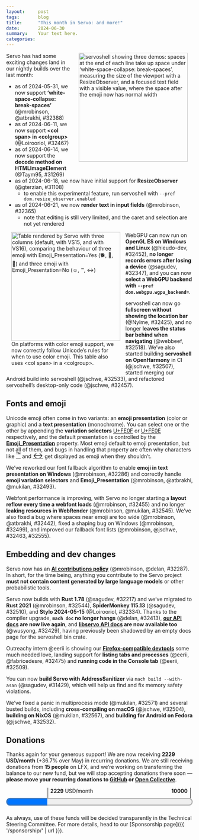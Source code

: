 ```yaml
---
layout:     post
tags:       blog
title:      "This month in Servo: and more!"
date:       2024-06-30
summary:    Your text here.
categories:
---
```


<figure class="_figr"><a href="{{ '/img/blog/june-2024.png' | url }}"><img src="{{ '/img/blog/june-2024.png' | url }}"
    alt="servoshell showing three demos: spaces at the end of each line take up space under ‘white-space-collapse: break-spaces’, measuring the size of the viewport with a ResizeObserver, and a focused text field with a visible value, where the space after the emoji now has normal width"></a></figure>

<span class=_floatmin></span>Servo has had some exciting changes land in our nightly builds over the last month:

- as of 2024-05-31, we now support **‘white-space-collapse: break-spaces’** (@mrobinson, @atbrakhi, #32388)
- as of 2024-06-11, we now support **&lt;col span> in &lt;colgroup>** (@Loirooriol, #32467)
- as of 2024-06-14, we now support the **decode method on HTMLImageElement** (@Taym95, #31269)
- as of 2024-06-18, we now have initial support for **ResizeObserver** (@gterzian, #31108)
    - to enable this experimental feature, run servoshell with `--pref dom.resize_observer.enabled`
- as of 2024-06-21, we now **render text in input fields** (@mrobinson, #32365)
    - note that editing is still very limited, and the caret and selection are not yet rendered

<figure class="_figl"><a href="{{ '/img/blog/emoji-presentation.png' | url }}"><img src="{{ '/img/blog/emoji-presentation.png' | url }}"
    alt="Table rendered by Servo with three columns (default, with VS15, and with VS16), comparing the behaviour of three emoji with Emoji_Presentation=Yes (🐕, 🐶, 🐾) and three emoji with Emoji_Presentation=No (☺, ™, ↔)"></a>
<figcaption>On platforms with color emoji support, we now correctly follow Unicode’s rules for when to use color emoji. This table also uses &lt;col&#xA0;span> in a &lt;colgroup>.</figcaption></figure>

<span class=_floatmin></span>WebGPU can now run on **OpenGL ES on Windows and Linux** (@hieudo-dev, #32452), **no longer records errors after losing a device** (@sagudev, #32347), and you can now **select a WebGPU backend with `--pref dom.webgpu.wgpu_backend=`**.

servoshell can now go **fullscreen without showing the location bar** (@Nylme, #32425), and no longer **leaves the status bar behind when navigating** (@webbeef, #32518).
We’ve also started building **servoshell on OpenHarmony** in CI (@jschwe, #32507), started merging our Android build into servoshell (@jschwe, #32533), and refactored servoshell’s desktop-only code (@jschwe, #32457).

## Fonts and emoji

Unicode emoji often come in two variants: an **emoji presentation** (color or graphic) and a **text presentation** (monochrome).
You can select one or the other by appending the **variation selectors** [U+FE0F](https://charming.daz.cat/#FE0F) or [U+FE0E](https://charming.daz.cat/#FE0E) respectively, and the default presentation is controlled by the [**Emoji_Presentation**](https://www.unicode.org/reports/tr51/tr51-25.html#Emoji_Properties_and_Data_Files) property.
Most emoji default to emoji presentation, but not all of them, and bugs in handling that property are often why characters like [<span style=font-size:150%;line-height:1rem>™</span>](https://charming.daz.cat/#2122) and [<span style=font-size:150%;line-height:1rem>↔</span>](https://charming.daz.cat/#2194) get displayed as emoji when they shouldn’t.

We’ve reworked our font fallback algorithm to enable **emoji in text presentation on Windows** (@mrobinson, #32286) and correctly handle **emoji variation selectors** and **Emoji_Presentation** (@mrobinson, @atbrakhi, @mukilan, #32493).

Webfont performance is improving, with Servo no longer starting a **layout reflow every time a webfont loads** (@mrobinson, #32455) and no longer **leaking resources in WebRender** (@mrobinson, @mukilan, #32545).
We’ve also fixed a bug where spaces near emoji are too wide (@mrobinson, @atbrakhi, #32442), fixed a shaping bug on Windows (@mrobinson, #32499), and improved our fallback font lists (@mrobinson, @jschwe, #32463, #32555).

## Embedding and dev changes

Servo now has an [**AI contributions policy**](https://github.com/servo/servo/blob/FIXME/CONTRIBUTING.md) (@mrobinson, @delan, #32287).
In short, for the time being, anything you contribute to the Servo project **must not contain content generated by large language models** or other probabilistic tools.

Servo now builds with **Rust 1.78** (@sagudev, #32217) and we’ve migrated to **Rust 2021** (@mrobinson, #32544), **SpiderMonkey 115.13** (@sagudev, #32510), and **Stylo 2024-05-15** (@Loirooriol, #32334).
Thanks to the compiler upgrade, **`mach doc` no longer hangs** (@delan, #32413), **[our API docs](https://doc.servo.org) are now live again**, and **[libservo API docs](https://doc.servo.org/servo/) are now available too** (@wusyong, #32429), having previously been shadowed by an empty docs page for the servoshell bin crate.

Outreachy intern @eerii is showing our [**Firefox-compatible devtools**](https://book.servo.org/running-servoshell.html) some much needed love, landing support for **listing tabs and processes** (@eerii, @fabricedesre, #32475) and **running code in the Console tab** (@eerii, #32509).

You can now **build Servo with AddressSanitizer** via `mach build --with-asan` (@sagudev, #31429), which will help us find and fix memory safety violations.

We’ve fixed a panic in multiprocess mode (@mukilan, #32571) and several busted builds, including **cross-compiling on macOS** (@jschwe, #32504), **building on NixOS** (@mukilan, #32567), and **building for Android on Fedora** (@jschwe, #32532).

## Donations

Thanks again for your generous support!
We are now receiving **2229 USD/month** (+36.7% over May) in recurring donations.
We are still receiving donations from **15 people** on LFX, and we’re working on transferring the balance to our new fund, but we will stop accepting donations there soon — **please move your recurring donations to [GitHub](https://github.com/sponsors/servo) or [Open Collective](https://opencollective.com/servo)**.

<figure class="_fig" style="width: 100%; margin: 1em 0;"><div class="_flex" style="height: calc(1lh + 3em); flex-flow: column nowrap; text-align: left;">
    <div style="position: relative; text-align: right;">
        <div style="position: absolute; margin-left: calc(100% * 2229 / 10000); padding-left: 0.5em;"><strong>2229</strong> USD/month</div>
        <div style="position: absolute; margin-left: calc(100% * 2229 / 10000); height: calc(1lh + 1.5em); border-left: 1px solid;"></div>
        <div style="position: absolute; margin-left: calc(100% - 0.5em); height: calc(1lh + 1.5em); border-left: 1px solid;"></div>
        <div style="padding-right: 1em;"><strong>10000</strong><!-- USD/month --></div>
    </div>
    <progress value="2229" max="10000" style="transform: scale(3); transform-origin: top left; width: calc(100% / 3);"></progress>
</div></figure>

As always, use of these funds will be decided transparently in the Technical Steering Committee.
For more details, head to our [Sponsorship page]({{ '/sponsorship/' | url }}).

<!--
fromDate = "2024-05-26"
toDate = "2024-06-26"
>>> top deltas (servo, pp):
csstext (5.3pp to 58.4%)
csstable (2.7pp to 71.2%)
floats-clear (2.4pp to 93.8%)
box-display (2.2pp to 86.6%)
css (1.1pp to 66.4%)
all (0.6pp to 57.6%)
cssom (0.6pp to 65.6%)
css2 (0.5pp to 79.4%)
linebox (0.5pp to 94.3%)
normal-flow (0.4pp to 94.2%)
cssflex (0.3pp to 54.8%)
positioning (0.2pp to 90.3%)
csspos (0.1pp to 48.9%)
abspos (0.0pp to 91.0%)
floats (0.0pp to 90.8%)
margin-padding-clear (0.0pp to 96.7%)

- DONE ai policy
- DONE donations 2229.50/month
    - 1391.50/month opencollective
    - 691.00/month github
    - 147.00/month lfx
- DONE upgrade mozjs 32510 stylo 32334
- DONE ResizeObserver 31108
- DONE HTMLImageElement decode() 31269
- layout
    - DONE input 32365
    - DONE break-spaces 32388
    - inline padding/border 32486
    - abspos tables 32447
    - table column width colspan 32458
    - getComputedStyle width/height 32437
    - offset queries tables/cells 32448
    - DONE <col span> in colgroup 32467
    - collapse with rowspan 32469
    - prepare for shaping across inline boxes 32483
- DONE fonts
    - DONE spaces 32442
    - DONE reflow 32455
    - DONE leak 32545
    - DONE windows 32499
    - DONE ohos 32555
    - DONE fallback 32463 32286 (+ emoji vs, monochrome emoji windows)
    - DONE emoji vs/ep 32493
- meta http-equiv parsing 32508
- DONE devtools 32475 32509
- DONE webgpu
    - DONE gles windows/linux 32452
    - DONE backend pref dom.webgpu.wgpu_backend 32410
    - DONE device lost no errors 32354
- DONE servoshell
    - DONE fullscreen 32425
    - DONE status 32518
    - DONE servoshell split 32457
- DONE rust msrv 32217 edition 32544
- DONE panic multiprocess 32571
- DONE android
    - DONE busted 32532
    - SKIP url bar 32422
    - DONE start of merge into servoshell 32533
- DONE mac busted 32504
- DONE nixos busted 32567
- DONE openharmony 32507
- DONE docs libservo 32429
- compositor transparent 32453 layout direct 32377
- codeowners 32568
- DONE asan build 31429 32511
- ci legacy 32405
-->

<!--
>>> 2024-05-28T06:08:31Z
    93785a8a3a841f272c6f0237f746cf4ee2116915	https://github.com/servo/servo/pull/32385	build(deps): bump proc-macro2 from 1.0.83 to 1.0.84 (#32385)
    e8e8c23a3093ef57e601f7f9168e850fde43663a	https://github.com/servo/servo/pull/32383	build(deps): bump hashbrown from 0.14.3 to 0.14.5 (#32383)
    8322cb9b82766648a7b9077abaa37b1110d69625	https://github.com/servo/servo/pull/32382	build(deps): bump serde from 1.0.202 to 1.0.203 (#32382)
+   453ac11e3d4b91c94599a2afa2c2474e0d064ba2	https://github.com/servo/servo/pull/32334	Upgrade stylo to 2024-05-15 (#32334)
+   43a3c9c319e6406c92254031cd05ca23609102ef	https://github.com/servo/servo/pull/32286	fonts: Improve font fallback (#32286)
+   5f0866379a731628c535593d0022b91cfabfb868	https://github.com/servo/servo/pull/32377	Remove more IPC messages between script and layout (#32377)
>>> 2024-05-29T06:12:54Z
    42061ccafe67ac0440886e48e17a02f8b60525bc	https://github.com/servo/servo/pull/32389	build(deps): bump backtrace from 0.3.71 to 0.3.72 (#32389)
    02893770910bb1db27a5a3df80b0c98eeaa7d215	https://github.com/servo/servo/pull/32386	Move `RenderingContext` to `webrender_traits` (#32386)
    277eb87cc038480d105234aa5f2b70c1c5725178	https://github.com/servo/servo/pull/32384	build(deps): bump clang-sys from 1.7.0 to 1.8.0 (#32384)
>>> 2024-05-30T06:15:06Z
    c0dedf06d68f5fd6fb8c8b4b970fb47ef91d5431	https://github.com/servo/servo/pull/32403	build(deps): bump zerofrom from 0.1.3 to 0.1.4 (#32403)
>>> 2024-05-31T06:10:39Z
+   d92c2915526d8f72cb0b2284c3cb22fc9009406d	https://github.com/servo/servo/pull/32405	ci: Disable legacy layout tests when landing PRs (#32405)
    fb6f6d27888eef9f5d1bdec2dada0a9abea72db4	https://github.com/servo/servo/pull/32391	font_template.rs: apply clippy lints (#32391)
+   60b4b6c9f086a6f4bc1cc439daf3b64cf73d1ca8	https://github.com/servo/servo/pull/32388	layout: Add support for `white-space-collapse: break-spaces` (#32388)
>>> 2024-06-01T06:08:35Z
    1f4341e62842ac76f3ef3ec40cb8114b008b62cc	https://github.com/servo/servo/pull/32418	build(deps): bump tokio from 1.37.0 to 1.38.0 (#32418)
+   3d70243438ac9bc2c95b20ae8d4b6c093086321b	https://github.com/servo/servo/pull/32410	webgpu: Parse and forward backend prefs to wgpu (#32410)
    500a475217d924146493b1494ff2929ee64a21c3	https://github.com/servo/servo/pull/32420	build(deps): bump wayland-client from 0.31.2 to 0.31.3 (#32420)
    2760db0e1aa82ec3e03139a94d12eb6ea07b1b58	https://github.com/servo/servo/pull/32419	build(deps): bump wayland-backend from 0.3.3 to 0.3.4 (#32419)
    cb99fab62d9211e160362d91d99d9729adaba11e	https://github.com/servo/servo/pull/32417	build(deps): bump wayland-scanner from 0.31.1 to 0.31.2 (#32417)
    dc0ba03d6816a3a2f2d9eff55c67af3daf3e96e6	https://github.com/servo/servo/pull/32395	build(deps): bump bytemuck_derive from 1.6.1 to 1.7.0 (#32395)
    5fafc82730260b783126f073bce4fef8e1e9d559	https://github.com/servo/servo/pull/32408	build(deps): bump compiletest_rs from 0.10.2 to 0.11.0 (#32408)
    48bcdacfbe8c550fa8a3ffefd6aca4da6dd9bf6b	https://github.com/servo/servo/pull/32398	build(deps): bump icu_segmenter from 1.4.0 to 1.5.0 (#32398)
    bea7020258d6c668516180c854bc2dc4e90f4d96	https://github.com/servo/servo/pull/32393	clippy: Fix warnings in `components/layout_2020/flow/text_run.rs` (#32393)
    0ccf129be027b39c1f9628f8a1be7283b5905d57	https://github.com/servo/servo/pull/32392	clippy: Fix warnings in `components/webgpu/wgpu_thread.rs` (#32392)
    5a7891fbed9f13fc8c9f633ba225640a0fea718f	https://github.com/servo/servo/pull/32414	Bump deps that only failed due to CI issues (#32414)
>>> 2024-06-02T06:08:47Z
    dd2de1836bcb7fe3287ce98dd8e6436620fe2a93	https://github.com/servo/servo/pull/32426	Update web-platform-tests to revision b'17375f41ccf41e081764d2786ec535dede108c47' (#32426)
+   b28314d33e74c2166bfee278fad7e40616308a86	https://github.com/servo/servo/pull/32217	Update to Rust 1.78 (#32217)
>>> 2024-06-03T06:06:40Z
+   2ca6c4b52be217d0c99986d0cb8a393571d195b7	https://github.com/servo/servo/pull/32429	Document library crates only in mach doc (#32429)
>>> 2024-06-04T06:09:14Z
    e73cf039001034adac85d9fcf21d212b8a5671c1	https://github.com/servo/servo/pull/32434	build(deps): bump polling from 3.7.0 to 3.7.1 (#32434)
    e9966e0186503d87b9bfacd1617238fc4d4c05d1	https://github.com/servo/servo/pull/32433	build(deps): bump proc-macro2 from 1.0.84 to 1.0.85 (#32433)
    f8985c5521cdf72a9137a7fa847043e5a789dfe0	https://github.com/servo/servo/pull/32424	base: Remove `ucd` dependency (#32424)
    48ab8d8847eadd0c94f43307860e880d4802a075	https://github.com/servo/servo/pull/32415	layout: Add a `InlineFormattingContextBuilder` (#32415)
    00b77ce73cc743c56551c43dbbe66362a5f9eb36	https://github.com/servo/servo/pull/32431	mach: Read .servobuild as utf-8 (#32431)
>>> 2024-06-05T06:06:04Z
+   5f538b89e0c9fd18b0982593236319f932b522b3	https://github.com/servo/servo/pull/32437	Fix getComputedStyle for width and height (#32437)
    804c74e6e51476aa9481179e90a007728f83331c	https://github.com/servo/servo/pull/32439	build(deps): bump unicode-width from 0.1.12 to 0.1.13 (#32439)
    d3eb74d7bfee440bb061e633bfea1628d786c68e	https://github.com/servo/servo/pull/32440	build(deps): bump hyper from 0.14.28 to 0.14.29 (#32440)
    8548172bc2ff4e69aa8032fedb0d21d16a3de269	https://github.com/servo/servo/pull/32438	build(deps): bump etagere from 0.2.10 to 0.2.11 (#32438)
    c24183096f8714ea28d592f34db6997d45a22a33	https://github.com/servo/servo/pull/32435	build(deps): bump wayland-cursor from 0.31.1 to 0.31.3 (#32435)
>>> 2024-06-08T06:02:56Z
    b178a2b6e2312a74f4a72781789c45a31ac164a7	https://github.com/servo/servo/pull/32462	build(deps): bump xkeysym from 0.2.0 to 0.2.1 (#32462)
    333630ae705bab3f3e309ac817c439f7fffd74c3	https://github.com/servo/servo/pull/32461	build(deps): bump cc from 1.0.98 to 1.0.99 (#32461)
    ceb6bc6743d3641960d7e42a943efafcb81fbf2e	https://github.com/servo/servo/pull/32460	build(deps): bump dtoa-short from 0.3.4 to 0.3.5 (#32460)
+   d10d01757d3a69f0f7ac1635a72981c52708f8aa	https://github.com/servo/servo/pull/32458	Don't shrink table columns when handling cells with greater spanning (#32458)
+   674edb4df06413cbfcb78b22457ae287647641ca	https://github.com/servo/servo/pull/32447	layout: Properly size absolutely positioned tables (#32447)
    764021751dc13fdc5db68c9f18cce69938dadb05	https://github.com/servo/servo/pull/32456	Add a workaround for actions/runner-images#10001 (#32456)
    bd14541b99fa8c324d7118d6d86149ae10a8e1a1	https://github.com/servo/servo/pull/32446	build(deps): bump xml5ever from 0.18.0 to 0.18.1 (#32446)
    ff73a5158a7cdf0093d9b0d2992e868ca32cd3c3	https://github.com/servo/servo/pull/32444	build(deps): bump etagere from 0.2.11 to 0.2.12 (#32444)
    cc0199140081e738260c0457bf12fa6b6a1b408b	https://github.com/servo/servo/pull/32445	build(deps): bump tar from 0.4.40 to 0.4.41 (#32445)
+   6eaccbc297dee9c1189a008ad846efa6b5a245f2	https://github.com/servo/servo/pull/32442	layout: Don't default to fallback fonts for spaces (#32442)
    49e15269c906fbb708bd0018a55757d5e8d22d9c	https://github.com/servo/servo/pull/32423	Remove unused items in gfx (#32423)
>>> 2024-06-09T06:02:32Z
>>> 2024-06-10T06:04:47Z
    855f32013f3d2b7bda218a10795a553730bd9ad8	https://github.com/servo/servo/pull/32464	Update web-platform-tests to revision b'68f7e630c2646830a3ee274e21a3efcb001fbd65' (#32464)
+   4f5184b6e2aefb3bb53848a174076ed86aebc631	https://github.com/servo/servo/pull/32452	webgpu: Enable gles support (#32452)
>>> 2024-06-11T06:02:47Z
    98057799aca2e82945419562ac634de942b1cc50	https://github.com/servo/servo/pull/32472	build(deps): bump regex-automata from 0.4.6 to 0.4.7 (#32472)
    59806309c9ead5e3a116926cb59eb5b71c5c16d5	https://github.com/servo/servo/pull/32470	build(deps): bump regex-syntax from 0.8.3 to 0.8.4 (#32470)
+   f4c9b310d509155ec207f99426d9ba22dd8a06fd	https://github.com/servo/servo/pull/32448	layout: Take into account `display: table` etc in offset* queries (#32448)
+   35bbcc0d9519411dd1112dece8df19ddca51276c	https://github.com/servo/servo/pull/32455	script: Remove explicit reflow for web font loads (#32455)
+   e6ea4a9c298c02138938c27851ccf9cca0523f67	https://github.com/servo/servo/pull/32422	Android: fix url resolution (#32422)
+   6f414df867cb8aea02dbc7009000096c17eeb3ab	https://github.com/servo/servo/pull/32467	Fix and unify 'span' attribute for table columns (#32467)
    712f751d48ee7ec49f61484f5682a575ec49c402	https://github.com/servo/servo/pull/32466	gfx: font_list: Fix OpenHarmony build (#32466)
+   a91faa7207b203033c7cb6ea62e6541cec07cf58	https://github.com/servo/servo/pull/32453	Fix missing alpha value when using CompositeTarget::Fbo (#32453)
>>> 2024-06-12T06:02:11Z
+   b4e41d872789206a618ff729dc6f9fa8065cabd0	https://github.com/servo/servo/pull/32469	Fix table track offsets when there is `visibility: collapse` (#32469)
    3c06536cb67984d1f4822ea4cbf6618016b0e4ec	https://github.com/servo/servo/pull/32476	clippy: fix some leftover warnings in components/net (#32476)
    55d067091c3ff472524ae23650b60baf2fa63026	https://github.com/servo/servo/pull/32481	build(deps): bump regex from 1.10.4 to 1.10.5 (#32481)
    c4528a5da83973ab502d055914a11fe8e80b150e	https://github.com/servo/servo/pull/32480	build(deps): bump surfman from 0.9.3 to 0.9.4 (#32480)
    20c99a13c00150c4857bf9a9aa0b4c4ec8b4fe90	https://github.com/servo/servo/pull/32479	build(deps): bump httparse from 1.9.1 to 1.9.2 (#32479)
    10fd7e6e17b033ca1392defaa3ad10d8aa914f6f	https://github.com/servo/servo/pull/32473	build(deps): bump httparse from 1.8.0 to 1.9.1 (#32473)
>>> 2024-06-13T06:06:30Z
    0a641816bf8f402800d7ecec12d2d64505975c16	https://github.com/servo/servo/pull/32482	clippy fixes regarding clone_from (#32482)
    fd472ebd0edc8eb91155b20e95ea9acfa6e77573	https://github.com/servo/servo/pull/32465	Add cargo-deny to mach-tidy to check license compliance. (#32465)
+   370fbf0331d73ae95ea29e67305aa86065c3604b	https://github.com/servo/servo/pull/32475	DevTools: Display tabs and processes (#32475)
+   699f6960f5d58005f426bf349ad2e61101fb7747	https://github.com/servo/servo/pull/32425	minibrowser: Disables urlbar when in fullscreen (#32425)
>>> 2024-06-14T06:01:54Z
+   bae9f6d84424accb9db8d82ebf1ef087b7b400f6	https://github.com/servo/servo/pull/32483	layout: Linebreak the entire InlineFormattingContext at once (#32483)
    43a7dd5da08d01234805c1298469f883a362f55d	https://github.com/servo/servo/pull/32478	build(deps): bump url from 2.5.0 to 2.5.1 (#32478)
    d4ead7f85e6507a167a5dc84acbcfa47ec977e17	https://github.com/servo/servo/pull/32491	build(deps): bump memchr from 2.7.2 to 2.7.3 (#32491)
    c755c1415772084c641793889cdcb6de2525f2b2	https://github.com/servo/servo/pull/32489	build(deps): bump backtrace from 0.3.72 to 0.3.73 (#32489)
    801a15a9a1b059b442f61be4e06aa761c0cf7e09	https://github.com/servo/servo/pull/32490	build(deps): bump httparse from 1.9.2 to 1.9.3 (#32490)
+   3ccc79c5e7241ba43f26048badd8bafcf62b2230	https://github.com/servo/servo/pull/32463	fonts: Merge Noto fallback lists (#32463)
    996715fe10590450743c7f8854bc07a4eb52b852	https://github.com/servo/servo/pull/32468	Signed-off-by: Rexiel Scarlet <37258415+Rexcrazy804@users.noreply.github.com> (#32468)
+   1d048f4f6a147ab1f81893f370df3447b18075ec	https://github.com/servo/servo/pull/31269	Implement HTMLImageElement decode (#31269)
    43df0a48ee3b7786c86d6f000e5f6acc990b61de	https://github.com/servo/servo/pull/32484	mach: Use `cargo rustc` instead of `cargo build` (#32484)
>>> 2024-06-15T06:01:23Z
    8eed3b442b214f678b80dbcc7dca07eeaa1e26ff	https://github.com/servo/servo/pull/32495	Update WebIDL.py (#32495)
+   19067366df28c9131dcbc436bc96a27e64e0a194	https://github.com/servo/servo/pull/32504	Fix cross-compiling servoshell on Mac hosts (#32504)
    33701464900ef00dc9a11a0304b753b8ae66464e	https://github.com/servo/servo/pull/32502	Sign off commits by WPT importer (#32502)
    d297ae0af594efd8265b3801d94e7febbc404374	https://github.com/servo/servo/pull/32503	ci: Rename "try_labels.yml" to "try-label.yml" (#32503)
    30c4831c1150b0b9b6ef2fad520281ca698520be	https://github.com/servo/servo/pull/32501	build(deps): bump mozjs from 8603cb to df2365fa (#32501)
    1e1f4de8e443d5371453d8b2e3d4ce2848520910	https://github.com/servo/servo/pull/32498	build(deps): bump memchr from 2.7.3 to 2.7.4 (#32498)
+   ff4cd4af960b2f0c506cf3a53336d4ffe56ac988	https://github.com/servo/servo/pull/32457	Split servoshell into Desktop and common part (#32457)
>>> 2024-06-16T06:03:10Z
    7982f0dc27cad98057a0a953cca76e2b86aa37ed	https://github.com/servo/servo/pull/32500	build: Fix build warnings on Windows (#32500)
+   6b6872831ccc83e37dc9a8b1842c125606943d69	https://github.com/servo/servo/pull/32508	htmlmetaelement: improve parsing of meta http-equiv (#32508)
>>> 2024-06-17T06:04:38Z
+   8b35c4094a44e3d47ebfa5c7ff11b15ec6b22b05	https://github.com/servo/servo/pull/31429	Add `--with-asan` (#31429)
+   f0191c0a75a2a8ed82e13eeaa5f0c38ce0131cb2	https://github.com/servo/servo/pull/32510	Bump mozjs (#32510)
    d439faf6fb0704a47e07004ccb745c4e00778420	https://github.com/servo/servo/pull/32512	Update web-platform-tests to revision b'ed9e9309618bdf76de06ff85757edbc8e1d7da82' (#32512)
>>> 2024-06-18T06:03:22Z
+   79cd87a3c3faf1be7ecfd99cb489c8094be7ea3f	https://github.com/servo/servo/pull/32532	Fix android build on Fedora 40. (#32532)
    be290533c4c6c14547e1d5d3435f089ffd1972de	https://github.com/servo/servo/pull/32528	build(deps): bump derive_more from 0.99.17 to 0.99.18 (#32528)
+   3d78d60619cb1eda22f4473c91c45cc6a7907244	https://github.com/servo/servo/pull/31108	implement basic infra for ResizeObserver (#31108)
    3c1c395dfc60ca202834f9c708fffda71606bf1a	https://github.com/servo/servo/pull/32527	Restore accidentally deleted suppression file and suppress intentional leak in stylo #32223 (#32527)
    6a3ccb656d4b74d2e3df14b746f21d67c8ba2029	https://github.com/servo/servo/pull/32526	build(deps): bump httparse from 1.9.3 to 1.9.4 (#32526)
    c3648e3eab0272358e846ebb02290b5bb90f18f3	https://github.com/servo/servo/pull/32524	build(deps): bump etagere from 0.2.12 to 0.2.13 (#32524)
    83b4dcf444f2fd98cc31abca2ad422f4727f6c6b	https://github.com/servo/servo/pull/32522	build(deps): bump gilrs-core from 0.5.11 to 0.5.12 (#32522)
    fe5faf0dedff1b767e39daff67b256c4f957ef8f	https://github.com/servo/servo/pull/32521	build(deps): bump rustfix from 0.8.2 to 0.8.4 (#32521)
+   cbc9304c2002fb0d5c8cdade39eddfe117b12053	https://github.com/servo/servo/pull/32354	webgpu: Implement device lost (#32354)
+   3381f2a70442aa6a6c31a0bc4a4c3601299631f5	https://github.com/servo/servo/pull/32507	Add OpenHarmony support to mach and CI (#32507)
+   bea181f5d52c8ac088328f72dc36ef503a5420a9	https://github.com/servo/servo/pull/32511	asan: Add a leak suppression file with known false positives (#32511)
+   2c0d0d57b100ea08824839a2d52beb2b3f1448fc	https://github.com/servo/servo/pull/32499	fonts: Fix loading SFNT tables on Windows (#32499)
    e902d63732e96f71c86bae159786e12b18876b3c	https://github.com/servo/servo/pull/32516	deps: Switch from `winapi` to `windows_sys` in Servo code (#32516)
>>> 2024-06-19T06:02:17Z
+   24906e1c21b69af0d70091c5541cdf133f2591ea	https://github.com/servo/servo/pull/32533	Move android port code to servoshell (#32533)
    6f64a5afadf551540fb533ba209063fca039c6bc	https://github.com/servo/servo/pull/32546	Mark some ResizeObserver tests as flaky (#32546)
    eaf9055745e45eaff0a6a64e3e474f51fe5a8c97	https://github.com/servo/servo/pull/32547	build(deps): bump miniz_oxide from 0.7.3 to 0.7.4 (#32547)
    946e41e59d4693915726be043f27765ebac4a26d	https://github.com/servo/servo/pull/32515	ci: Use a servo.org email address for the servo-wpt-sync GitHub bot (#32515)
+   70982dfa5aaf176a46308aa4075128e8edd53da2	https://github.com/servo/servo/pull/32486	layout: Allocate inline box start space on segment (#32486)
    63889b732f59a0cfe1271c9340aca4d4c565575b	https://github.com/servo/servo/pull/32537	fix: codegen on callback (#32537)
    d4db08113dc945e4094f7e545d4a0119d386f152	https://github.com/servo/servo/pull/32523	build(deps): bump android_logger from 0.13.3 to 0.14.1 (#32523)
    668b8df9dae219657d420c76b6133ef2e4165429	https://github.com/servo/servo/pull/32529	build(deps): bump polling from 3.7.1 to 3.7.2 (#32529)
+   fef1337da0f5bfed27225972e33d8c94d38bfbb3	https://github.com/servo/servo/pull/32545	fonts: Clean up WebRender web fonts when they are no longer used (#32545)
+   bd15a4fbd803d2a7d73f440efd741d98f7cc72a6	https://github.com/servo/servo/pull/32518	servoshell: Reset link status when loading a new document (#32518)
    1d2949f2b3daa3861cdc3e519f4ae6a6e3b8aaf1	https://github.com/servo/servo/pull/32543	CI: Cache cargo-deny (#32543)
+   4a7f3bac7cadff129d15e3b0a6471a7ed3c4aaa4	https://github.com/servo/servo/pull/32544	Use workspace definitions for all crates and update to the 2021 edition (#32544)
    42b09d483fbcc79345844d34b88b3ff4ae7a9735	https://github.com/servo/servo/pull/32540	mach: fix test-tidy to not skip `Cargo.lock` (#32540)
+   57b64d8123535858f96796602906b4d02c7d4e4a	https://github.com/servo/servo/pull/32493	fonts: Respect emoji variation selector when selecting fonts (#32493)
>>> 2024-06-20T05:57:46Z
    256c55eb8125bb9ec2bcfa78fd0e000c54a48666	https://github.com/servo/servo/pull/32565	build(deps): bump the gstreamer-related group with 22 updates (#32565)
    cd2ab36759dc58acdeb2b8321c38b7345b524a63	https://github.com/servo/servo/pull/32556	Rename `gfx` to `fonts` (#32556)
    9f8118abc7fd9aba49e422cf13b5243e3b582fdc	https://github.com/servo/servo/pull/32564	servoshell: Clean up keyboard event conversion a little (#32564)
    6a48c72a6285783e0b8192a18bcff3e626d7149b	https://github.com/servo/servo/pull/32563	dependabot: Combine more GStreamer / GLib-related crates (#32563)
    c4c86af49619423015ea7b429c8aa0ff722ca046	https://github.com/servo/servo/pull/32562	build(deps): bump idna from 1.0.0 to 1.0.1 (#32562)
    9615abac7eadf45af451a4f7fe079c20dafae41e	https://github.com/servo/servo/pull/32560	build(deps): bump bytemuck from 1.16.0 to 1.16.1 (#32560)
    7aecd6f12669afb283285b89ed8095eb704342fa	https://github.com/servo/servo/pull/32559	build(deps): bump gio-sys from 0.19.5 to 0.19.8 (#32559)
    137ded3e30616557eed3b368d4bf3f79ef3cc980	https://github.com/servo/servo/pull/32558	build(deps): bump gobject-sys from 0.19.5 to 0.19.8 (#32558)
    7edf9e3d79f938094eb6811001b78ccb7006288f	https://github.com/servo/servo/pull/32557	build(deps): bump the gstreamer-related group with 3 updates (#32557)
    e74075255bfef3f55acdfb4866fc2e0a9f5a9583	https://github.com/servo/servo/pull/32539	layout: Flatten inline box storage in InlineFormattingContexts (#32539)
    48035141966c907ee7cdd0cd73d55da0d3f866a0	https://github.com/servo/servo/pull/32551	mach: fix test-tidy to handle missing merge commit (#32551)
>>> 2024-06-21T05:58:30Z
+   44064b14392838fd7da148000b58c9a3cc07d4e7	https://github.com/servo/servo/pull/32365	layout: Add very basic support for showing text in input boxes (#32365)
    3d6accbbe3a33ea5e3c621ae3c291a0f35fcba73	https://github.com/servo/servo/pull/32573	android: Remove serde-json build-dependency (#32573)
+   ee2acaeacf2bdb522815358b8c9b87a09208f118	https://github.com/servo/servo/pull/32571	config: fix panic in PrefValue to [f64; 4] conversion (#32571)
+   64b872ec0d7c0f6e53dadb01968576569d91f8d0	https://github.com/servo/servo/pull/32568	add codeowners file, set gterzian as owner for components/script (#32568)
+   7957d11b5d8ffff1475a08f449d18bd0415f80ef	https://github.com/servo/servo/pull/32555	ohos: Add fallback font for serif (#32555)
+   cc1c31ef3f018946c8a7c2244fcc1d062600e11c	https://github.com/servo/servo/pull/32567	crown: remove references to workspace manifest (#32567)
    bf99cf7f30e9c7ea0e879068773155ce18dfd0c0	https://github.com/servo/servo/pull/32520	Proper GPUDevice cleanup (#32520)
>>> 2024-06-22T06:02:49Z
    130eef300bb71febf715683211323c1b551f5313	https://github.com/servo/servo/pull/32579	build(deps): bump syn from 2.0.66 to 2.0.67 (#32579)
    56d475999359e35934e889deb4566ea06c195d92	https://github.com/servo/servo/pull/32577	build(deps): bump proc-macro2 from 1.0.85 to 1.0.86 (#32577)
    a084813a1ff2cf4ccc37f5f539563e45ff9e53d4	https://github.com/servo/servo/pull/32578	build(deps): bump displaydoc from 0.2.4 to 0.2.5 (#32578)
+   5eb88134488872f4ef1e5f0fcccf18bef47d83cf	https://github.com/servo/servo/pull/32509	DevTools: Implement watcher actor (#32509)
    26c585a0c5d6e459e8f02517cb1231a1b7a9345f	https://github.com/servo/servo/pull/32349	use app unit in box_fragement (#32349)
    66edef806579fd0b386f4ceba473e6a9f7d0ca34	https://github.com/servo/servo/pull/32487	layout: Simplify `Contents` a little (#32487)
>>> 2024-06-23T06:01:40Z
>>> 2024-06-24T05:59:57Z
    8121c9883477cf4350e8dd8abdc3776548c11ea3	https://github.com/servo/servo/pull/32584	Add suppression comments + Suppress lazy_static (#32584)
    62b230e85d18cb3193dd5283aa3073cb161e5e6b	https://github.com/servo/servo/pull/32581	Update web-platform-tests to revision b'f46bf6aa167e2838a8b93501a1a998ffde90d879' (#32581)
-->

<style>
    /* guaranteed minimum width for first paragraph after a float */
    ._floatmin {
        display: block;
        width: 13em;
        overflow: hidden;
    }
    ._none {
        display: none;
    }
    ._fig:not(#specificity) {
        width: 33em;
        max-width: 100%;
        margin: 1em auto;
    }
    ._fig > ._flex {
        display: flex;
    }
    ._fig table {
        text-align: initial;
    }
    ._fig figcaption._notes {
        text-align: left;
        width: max-content;
        max-width: 100%;
    }
    ._figl:not(#specificity),
    ._figr:not(#specificity) {
        margin: 0 1em 1em;
    }
    ._figl {
        float: left;
        max-width: 100%;
    }
    ._figr {
        float: right;
        max-width: 100%;
    }
    ._figl > figcaption,
    ._figr > figcaption,
    ._figl > iframe,
    ._figr > iframe,
    ._figl > video,
    ._figr > video,
    ._figl > a > img,
    ._figr > a > img {
        width: 21em;
        max-width: 100%;
    }
    ._runin {
        margin-bottom: 1em;
    }
    ._runin > p,
    ._runin > h2 {
        display: inline;
    }
    ._correction {
        max-width: 33em;
        margin: 1em auto;
        border-bottom: 1px solid;
        padding-bottom: 1em;
    }
    ._note {
        margin: 1em 1em;
        border-left: 1px solid;
        padding-left: 1em;
        opacity: 0.75;
    }
</style>
